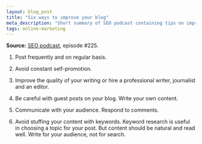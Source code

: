 ```yaml
---
layout: blog_post
title: "Six ways to improve your blog"
meta_description: "Short summary of SEO podcast containing tips on improving your blog."
tags: online-marketing
---
```


**Source:** [SEO podcast](http://www.e-webstyle.com/Internet-Marketing-Podcast.asp), episode #225.

1. Post frequently and on regular basis.

1. Avoid constant self-promotion.

1. Improve the quality of your writing or hire a professional writer, journalist and an editor.

1. Be careful with guest posts on your blog. Write your own content.

1. Communicate with your audience. Respond to comments.

1. Avoid stuffing your content with keywords. Keyword research is useful in choosing a topic for your post. But content should be natural and read well. Write for your audience, not for search.